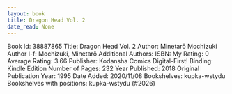 ```yaml
---
layout: book
title: Dragon Head Vol. 2
date_read: None
---
```


Book Id: 38887865
Title: Dragon Head Vol. 2
Author: Minetarō Mochizuki
Author l-f: Mochizuki, Minetarō
Additional Authors: 
ISBN: 
My Rating: 0
Average Rating: 3.66
Publisher: Kodansha Comics Digital-First!
Binding: Kindle Edition
Number of Pages: 232
Year Published: 2018
Original Publication Year: 1995
Date Added: 2020/11/08
Bookshelves: kupka-wstydu
Bookshelves with positions: kupka-wstydu (#2026)

